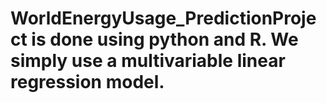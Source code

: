 # WorldEnergyUsage_PredictionProject is done using python and R. We simply use a multivariable linear regression model.
